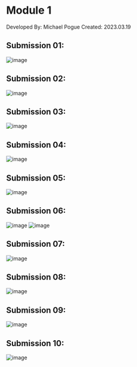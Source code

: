 # Module 1
Developed By: Michael Pogue
Created:      2023.03.19

## Submission 01:
![image](https://user-images.githubusercontent.com/115908053/226219583-057ce1e2-0e83-4eb2-b1da-707e116ef0f8.png)

## Submission 02:
![image](https://user-images.githubusercontent.com/115908053/226219648-8939cc75-83cf-4dd0-93c5-19df91cca6ac.png)

## Submission 03:
![image](https://user-images.githubusercontent.com/115908053/226221486-e595f0d4-f1e1-4d5b-aadc-2ff65001541f.png)

## Submission 04:
![image](https://user-images.githubusercontent.com/115908053/226221784-4bcbbcf4-1317-4644-8bb4-c3bcf9a47310.png)

## Submission 05:
![image](https://user-images.githubusercontent.com/115908053/226221894-6b5471ef-6b75-45b6-b569-0e780ca548b8.png)

## Submission 06:
![image](https://user-images.githubusercontent.com/115908053/226222050-bc35844c-689d-4605-abc9-a05414c403ef.png)
![image](https://user-images.githubusercontent.com/115908053/226222070-0369098e-e1f7-49f8-83cb-c181fcb29fb7.png)

## Submission 07:
![image](https://user-images.githubusercontent.com/115908053/226222136-ea2999b8-eab1-429b-9216-eef9abb1af36.png)

## Submission 08:
![image](https://user-images.githubusercontent.com/115908053/226222228-1cf44279-f6f8-4774-8a4e-5e744c5f3810.png)

## Submission 09:
![image](https://user-images.githubusercontent.com/115908053/226222373-aae3e973-8e56-4749-a8f2-e6d8e0b7afef.png)

## Submission 10:
![image](https://user-images.githubusercontent.com/115908053/226222772-8488463a-70b1-45b3-84ba-7fe473a459da.png)
